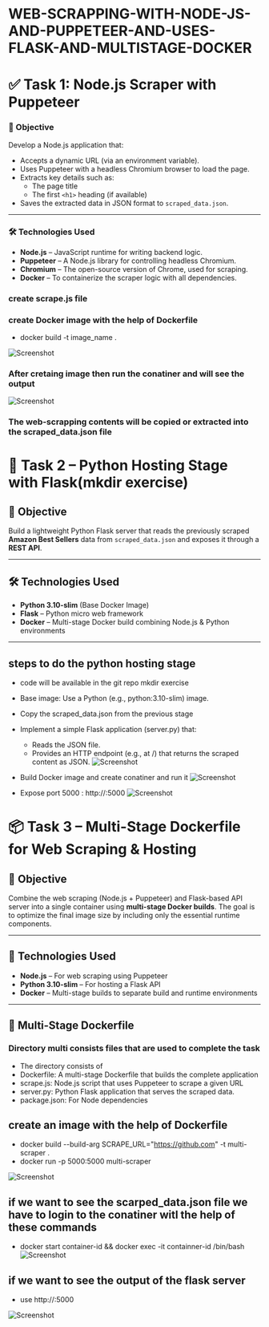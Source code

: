 # WEB-SCRAPPING-WITH-NODE-JS-AND-PUPPETEER-AND-USES-FLASK-AND-MULTISTAGE-DOCKER

# ✅ Task 1: Node.js Scraper with Puppeteer

### 🎯 Objective

Develop a Node.js application that:

- Accepts a dynamic URL (via an environment variable).
- Uses Puppeteer with a headless Chromium browser to load the page.
- Extracts key details such as:
  - The page title
  - The first `<h1>` heading (if available)
- Saves the extracted data in JSON format to `scraped_data.json`.

---

### 🛠️ Technologies Used

- **Node.js** – JavaScript runtime for writing backend logic.
- **Puppeteer** – A Node.js library for controlling headless Chromium.
- **Chromium** – The open-source version of Chrome, used for scraping.
- **Docker** – To containerize the scraper logic with all dependencies.

### create scrape.js file 
### create Docker image with the help of Dockerfile
- docker build -t image_name .

![Screenshot](https://github.com/Venkata-123kalla/WEB-SCRAPPING-WITH-NODE-JS-AND-PUPPETEER-AND-USES-FLASK-AND-MULTISTAGE-DOCKER/blob/master/Screenshot%20(722).png?raw=true)

### After cretaing image then run the conatiner and will see the output
![Screenshot](https://github.com/Venkata-123kalla/WEB-SCRAPPING-WITH-NODE-JS-AND-PUPPETEER-AND-USES-FLASK-AND-MULTISTAGE-DOCKER/blob/master/Screenshot%20(722).png?raw=true)

### The web-scrapping contents will be copied or extracted into the scraped_data.json file


# 🐍 Task 2 – Python Hosting Stage with Flask(mkdir exercise)

## 📌 Objective

Build a lightweight Python Flask server that reads the previously scraped **Amazon Best Sellers** data from `scraped_data.json` and exposes it through a **REST API**.

---

## 🛠️ Technologies Used

- **Python 3.10-slim** (Base Docker Image)
- **Flask** – Python micro web framework
- **Docker** – Multi-stage Docker build combining Node.js & Python environments

---

## steps to do the python hosting stage
- code will be available in the  git repo mkdir exercise
- Base image: Use a Python (e.g., python:3.10-slim) image.
- Copy the scraped_data.json from the previous stage
- Implement a simple Flask application (server.py) that: 
  - Reads the JSON file. 
  - Provides an HTTP endpoint (e.g., at /) that returns the scraped content as JSON. 
![Screenshot](https://github.com/Venkata-123kalla/WEB-SCRAPPING-WITH-NODE-JS-AND-PUPPETEER-AND-USES-FLASK-AND-MULTISTAGE-DOCKER/blob/master/Screenshot%20(727).png?raw=true)

- Build Docker image and create conatiner and run it
![Screenshot](https://github.com/Venkata-123kalla/WEB-SCRAPPING-WITH-NODE-JS-AND-PUPPETEER-AND-USES-FLASK-AND-MULTISTAGE-DOCKER/blob/master/Screenshot%20(730).png?raw=true)

- Expose port 5000 : http://<public-ip-ec2>:5000
![Screenshot](https://github.com/Venkata-123kalla/WEB-SCRAPPING-WITH-NODE-JS-AND-PUPPETEER-AND-USES-FLASK-AND-MULTISTAGE-DOCKER/blob/master/Screenshot%20(731).png?raw=true)

 
# 📦 Task 3 – Multi-Stage Dockerfile for Web Scraping & Hosting

## 🎯 Objective

Combine the web scraping (Node.js + Puppeteer) and Flask-based API server into a single container using **multi-stage Docker builds**. The goal is to optimize the final image size by including only the essential runtime components.

---

## 🧰 Technologies Used

- **Node.js** – For web scraping using Puppeteer
- **Python 3.10-slim** – For hosting a Flask API
- **Docker** – Multi-stage builds to separate build and runtime environments

---

## 🔀 Multi-Stage Dockerfile

### Directory multi consists files that are used to complete the task
- The directory consists of 
- Dockerfile: A multi-stage Dockerfile that builds the complete application
- scrape.js: Node.js script that uses Puppeteer to scrape a given URL
- server.py: Python Flask application that serves the scraped data. 
- package.json: For Node dependencies

## create an image with the help of Dockerfile
- docker build --build-arg SCRAPE_URL="https://github.com" -t multi-scraper .
- docker run -p 5000:5000 multi-scraper


![Screenshot](https://github.com/Venkata-123kalla/WEB-SCRAPPING-WITH-NODE-JS-AND-PUPPETEER-AND-USES-FLASK-AND-MULTISTAGE-DOCKER/blob/master/Screenshot%20(735).png?raw=true)

## if we want to see the scarped_data.json file we have to login to the conatiner witl the help of these commands
- docker start container-id && docker exec -it containner-id /bin/bash
![Screenshot](https://github.com/Venkata-123kalla/WEB-SCRAPPING-WITH-NODE-JS-AND-PUPPETEER-AND-USES-FLASK-AND-MULTISTAGE-DOCKER/blob/master/Screenshot%20(735).png?raw=true)

## if we want to see the output of the flask server
- use http://<public-ip-ec2>:5000

![Screenshot](https://github.com/Venkata-123kalla/WEB-SCRAPPING-WITH-NODE-JS-AND-PUPPETEER-AND-USES-FLASK-AND-MULTISTAGE-DOCKER/blob/master/Screenshot%20(739).png?raw=true)



